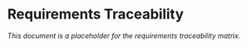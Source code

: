 # Requirements Traceability

*This document is a placeholder for the requirements traceability matrix.*
